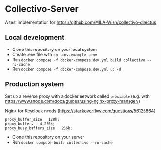 # Collectivo-Server

A test implementation for https://github.com/MILA-Wien/collectivo-directus

## Local development

- Clone this repository on your local system
- Create .env file with `cp .env.example .env`
- Run `docker compose -f docker-compose.dev.yml build collectivo --no-cache`
- Run `docker compose -f docker-compose.dev.yml up -d`

## Production system

Set up a reverse proxy with a docker network called `proxiable` (e.g. with https://www.linode.com/docs/guides/using-nginx-proxy-manager/)

Nginx for Keycloak needs (https://stackoverflow.com/questions/56126864)

```
proxy_buffer_size   128k;
proxy_buffers   4 256k;
proxy_busy_buffers_size   256k;
```

- Clone this repository on your server
- Run `docker compose build collectivo --no-cache`
